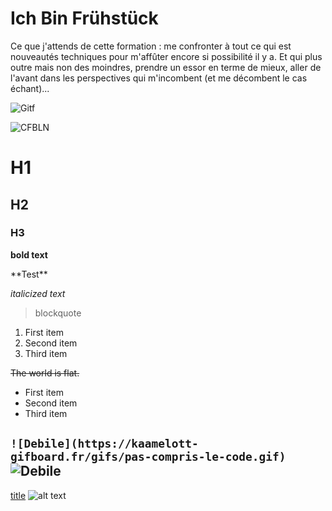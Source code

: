 # Ich Bin Frühstück

Ce que j'attends de cette formation : me confronter à tout ce qui est nouveautés techniques pour m'affûter encore si possibilité il y a. Et qui plus outre mais non des moindres, prendre un essor en terme de mieux, aller de l'avant dans les perspectives qui m'incombent (et me décombent le cas échant)...

![Gitf](https://media0.giphy.com/media/flWn1Cyk9HcVIj9xWy/giphy.gif?cid=de9bf95e24s7hsyodfdeeb6bnjwk13rl1y8lg6jayplael7i)

![CFBLN](https://media.tenor.com/iGvU2A-RrqsAAAAC/%C3%A7a-fait-beaucoup-la-non.gif)

# H1
## H2
### H3

**bold text**

\*\*Test\*\*

*italicized text*

> blockquote

1. First item
2. Second item
3. Third item

~~The world is flat.~~

- First item
- Second item
- Third item

`![Debile](https://kaamelott-gifboard.fr/gifs/pas-compris-le-code.gif)`
![Debile](https://kaamelott-gifboard.fr/gifs/pas-compris-le-code.gif)
---

[title](https://www.example.com)
![alt text](image.jpg)


